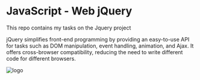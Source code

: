 # JavaScript - Web jQuery

This repo contains my tasks on the Jquery project

jQuery simplifies front-end programming by providing an easy-to-use API for tasks such as DOM manipulation, event handling, animation, and Ajax. It offers cross-browser compatibility, reducing the need to write different code for different browsers.

![logo](https://www.devopsschool.com/blog/wp-content/uploads/2022/03/jquery.png)
